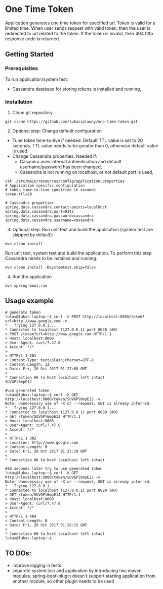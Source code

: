 # One Time Token
Application generates one time token for specified url. Token is valid for a limited time.
When user sends request with valid token, then the user is redirected to url related to the token.
If the token is invalid, then 404 http response code is returned.

## Getting Started

### Prerequisites
To run application/system test:
* Cassandra database for storing tokens is installed and running,

### Installation
1. Clone git repository
```
git clone https://github.com/lukaszplawny/one-time-token.git
```
2. Optional step: 
Change default configuration
* Tune token time-to-live if needed. Default TTL value is set to 20 seconds. TTL value needs to be greater than 0, otherwise default value is used.
* Change Cassandra properties. Needed if:
	* Casandra uses internal authentication and default username/password has been changed, 
	* Cassandra is not running on localhost, or not default port is used,
```
cat ./src/main/resources/config/application.properties 
# Application specific configuration
# token time-to-live specified in seconds
token.ttl=20

# Cassandra properties
spring.data.cassandra.contact-points=localhost
spring.data.cassandra.port=9142
spring.data.cassandra.password=cassandra
spring.data.cassandra.username=cassandra
```
3. Optional step: 
Run unit test and build the application (system test are skipped by default):
```
mvn clean install
```
Run unit test, system test and build the application. To perform this step Cassandra needs to be installed and running.
```
mvn clean install -Dsystemtest.skip=false
```
4. Run the application
```
mvn spring-boot:run
```


## Usage example
```
# generate token
lukas@lukas-laptop:~$ curl -X POST http://localhost:8080/token?url=http://www.google.com -v
*   Trying 127.0.0.1...
* Connected to localhost (127.0.0.1) port 8080 (#0)
> POST /token?url=http://www.google.com HTTP/1.1
> Host: localhost:8080
> User-Agent: curl/7.47.0
> Accept: */*
> 
< HTTP/1.1 201 
< Content-Type: text/plain;charset=UTF-8
< Content-Length: 12
< Date: Fri, 20 Oct 2017 01:27:05 GMT
< 
* Connection #0 to host localhost left intact
SUVGPl6mpE1J

#use generated token
lukas@lukas-laptop:~$ curl -X GET http://localhost:8080/token/SUVGPl6mpE1J -v
Note: Unnecessary use of -X or --request, GET is already inferred.
*   Trying 127.0.0.1...
* Connected to localhost (127.0.0.1) port 8080 (#0)
> GET /token/SUVGPl6mpE1J HTTP/1.1
> Host: localhost:8080
> User-Agent: curl/7.47.0
> Accept: */*
> 
< HTTP/1.1 302 
< Location: http://www.google.com
< Content-Length: 0
< Date: Fri, 20 Oct 2017 01:27:19 GMT
< 
* Connection #0 to host localhost left intact

#20 seconds later try to use generated token
lukas@lukas-laptop:~$ curl -X GET http://localhost:8080/token/SUVGPl6mpE1J -v
Note: Unnecessary use of -X or --request, GET is already inferred.
*   Trying 127.0.0.1...
* Connected to localhost (127.0.0.1) port 8080 (#0)
> GET /token/SUVGPl6mpE1J HTTP/1.1
> Host: localhost:8080
> User-Agent: curl/7.47.0
> Accept: */*
> 
< HTTP/1.1 404 
< Content-Length: 0
< Date: Fri, 20 Oct 2017 01:28:15 GMT
< 
* Connection #0 to host localhost left intact
lukas@lukas-laptop:~$ 

```

## TO DOs:

* improve logging in tests
* separete system test and application by introducing two maven modules. spring-boot-plugin doesn't support starting application from another module, so other plugin needs to be used
